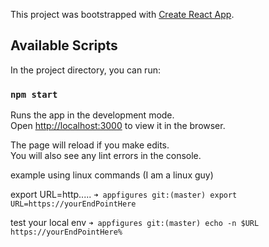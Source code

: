 This project was bootstrapped with [Create React App](https://github.com/facebook/create-react-app).

## Available Scripts

In the project directory, you can run:

### `npm start`

Runs the app in the development mode.<br>
Open [http://localhost:3000](http://localhost:3000) to view it in the browser.

The page will reload if you make edits.<br>
You will also see any lint errors in the console.

example using linux commands (I am a linux guy)

export URL=http.....
`➜ appfigures git:(master) export URL=https://yourEndPointHere`

test your local env
`➜ appfigures git:(master) echo -n $URL https://yourEndPointHere%`

